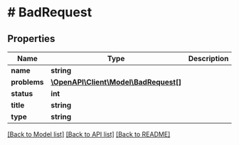 # # BadRequest

## Properties

Name | Type | Description | Notes
------------ | ------------- | ------------- | -------------
**name** | **string** |  | [optional]
**problems** | [**\OpenAPI\Client\Model\BadRequest[]**](BadRequest.md) |  | [optional]
**status** | **int** |  | [optional]
**title** | **string** |  | [optional]
**type** | **string** |  | [optional]

[[Back to Model list]](../../README.md#models) [[Back to API list]](../../README.md#endpoints) [[Back to README]](../../README.md)
